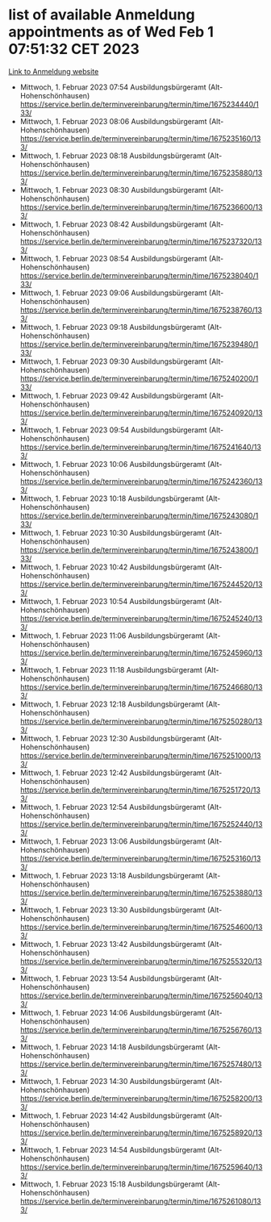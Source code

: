 # list of available Anmeldung appointments as of Wed Feb  1 07:51:32 CET 2023
[Link to Anmeldung website](https://service.berlin.de/terminvereinbarung/termin/tag.php?termin=0&anliegen[]=120686&dienstleisterlist=122210,122217,327316,122219,327312,122227,327314,122231,327346,122243,327348,122252,329742,122260,329745,122262,329748,122254,329751,122271,327278,122273,327274,122277,327276,330436,122280,327294,122282,327290,122284,327292,327539,122291,327270,122285,327266,122286,327264,122296,327268,150230,329760,122301,327282,122297,327286,122294,327284,122312,329763,122314,329775,122304,327330,122311,327334,122309,327332,122281,327352,122279,329772,122276,327324,122274,327326,122267,329766,122246,327318,122251,327320,122257,327322,122208,327298,122226,327300,121362,121364&herkunft=http%3A%2F%2Fservice.berlin.de%2Fdienstleistung%2F120686%2F)
- Mittwoch, 1. Februar 2023 07:54 Ausbildungsbürgeramt (Alt- Hohenschönhausen) https://service.berlin.de/terminvereinbarung/termin/time/1675234440/133/
- Mittwoch, 1. Februar 2023 08:06 Ausbildungsbürgeramt (Alt- Hohenschönhausen) https://service.berlin.de/terminvereinbarung/termin/time/1675235160/133/
- Mittwoch, 1. Februar 2023 08:18 Ausbildungsbürgeramt (Alt- Hohenschönhausen) https://service.berlin.de/terminvereinbarung/termin/time/1675235880/133/
- Mittwoch, 1. Februar 2023 08:30 Ausbildungsbürgeramt (Alt- Hohenschönhausen) https://service.berlin.de/terminvereinbarung/termin/time/1675236600/133/
- Mittwoch, 1. Februar 2023 08:42 Ausbildungsbürgeramt (Alt- Hohenschönhausen) https://service.berlin.de/terminvereinbarung/termin/time/1675237320/133/
- Mittwoch, 1. Februar 2023 08:54 Ausbildungsbürgeramt (Alt- Hohenschönhausen) https://service.berlin.de/terminvereinbarung/termin/time/1675238040/133/
- Mittwoch, 1. Februar 2023 09:06 Ausbildungsbürgeramt (Alt- Hohenschönhausen) https://service.berlin.de/terminvereinbarung/termin/time/1675238760/133/
- Mittwoch, 1. Februar 2023 09:18 Ausbildungsbürgeramt (Alt- Hohenschönhausen) https://service.berlin.de/terminvereinbarung/termin/time/1675239480/133/
- Mittwoch, 1. Februar 2023 09:30 Ausbildungsbürgeramt (Alt- Hohenschönhausen) https://service.berlin.de/terminvereinbarung/termin/time/1675240200/133/
- Mittwoch, 1. Februar 2023 09:42 Ausbildungsbürgeramt (Alt- Hohenschönhausen) https://service.berlin.de/terminvereinbarung/termin/time/1675240920/133/
- Mittwoch, 1. Februar 2023 09:54 Ausbildungsbürgeramt (Alt- Hohenschönhausen) https://service.berlin.de/terminvereinbarung/termin/time/1675241640/133/
- Mittwoch, 1. Februar 2023 10:06 Ausbildungsbürgeramt (Alt- Hohenschönhausen) https://service.berlin.de/terminvereinbarung/termin/time/1675242360/133/
- Mittwoch, 1. Februar 2023 10:18 Ausbildungsbürgeramt (Alt- Hohenschönhausen) https://service.berlin.de/terminvereinbarung/termin/time/1675243080/133/
- Mittwoch, 1. Februar 2023 10:30 Ausbildungsbürgeramt (Alt- Hohenschönhausen) https://service.berlin.de/terminvereinbarung/termin/time/1675243800/133/
- Mittwoch, 1. Februar 2023 10:42 Ausbildungsbürgeramt (Alt- Hohenschönhausen) https://service.berlin.de/terminvereinbarung/termin/time/1675244520/133/
- Mittwoch, 1. Februar 2023 10:54 Ausbildungsbürgeramt (Alt- Hohenschönhausen) https://service.berlin.de/terminvereinbarung/termin/time/1675245240/133/
- Mittwoch, 1. Februar 2023 11:06 Ausbildungsbürgeramt (Alt- Hohenschönhausen) https://service.berlin.de/terminvereinbarung/termin/time/1675245960/133/
- Mittwoch, 1. Februar 2023 11:18 Ausbildungsbürgeramt (Alt- Hohenschönhausen) https://service.berlin.de/terminvereinbarung/termin/time/1675246680/133/
- Mittwoch, 1. Februar 2023 12:18 Ausbildungsbürgeramt (Alt- Hohenschönhausen) https://service.berlin.de/terminvereinbarung/termin/time/1675250280/133/
- Mittwoch, 1. Februar 2023 12:30 Ausbildungsbürgeramt (Alt- Hohenschönhausen) https://service.berlin.de/terminvereinbarung/termin/time/1675251000/133/
- Mittwoch, 1. Februar 2023 12:42 Ausbildungsbürgeramt (Alt- Hohenschönhausen) https://service.berlin.de/terminvereinbarung/termin/time/1675251720/133/
- Mittwoch, 1. Februar 2023 12:54 Ausbildungsbürgeramt (Alt- Hohenschönhausen) https://service.berlin.de/terminvereinbarung/termin/time/1675252440/133/
- Mittwoch, 1. Februar 2023 13:06 Ausbildungsbürgeramt (Alt- Hohenschönhausen) https://service.berlin.de/terminvereinbarung/termin/time/1675253160/133/
- Mittwoch, 1. Februar 2023 13:18 Ausbildungsbürgeramt (Alt- Hohenschönhausen) https://service.berlin.de/terminvereinbarung/termin/time/1675253880/133/
- Mittwoch, 1. Februar 2023 13:30 Ausbildungsbürgeramt (Alt- Hohenschönhausen) https://service.berlin.de/terminvereinbarung/termin/time/1675254600/133/
- Mittwoch, 1. Februar 2023 13:42 Ausbildungsbürgeramt (Alt- Hohenschönhausen) https://service.berlin.de/terminvereinbarung/termin/time/1675255320/133/
- Mittwoch, 1. Februar 2023 13:54 Ausbildungsbürgeramt (Alt- Hohenschönhausen) https://service.berlin.de/terminvereinbarung/termin/time/1675256040/133/
- Mittwoch, 1. Februar 2023 14:06 Ausbildungsbürgeramt (Alt- Hohenschönhausen) https://service.berlin.de/terminvereinbarung/termin/time/1675256760/133/
- Mittwoch, 1. Februar 2023 14:18 Ausbildungsbürgeramt (Alt- Hohenschönhausen) https://service.berlin.de/terminvereinbarung/termin/time/1675257480/133/
- Mittwoch, 1. Februar 2023 14:30 Ausbildungsbürgeramt (Alt- Hohenschönhausen) https://service.berlin.de/terminvereinbarung/termin/time/1675258200/133/
- Mittwoch, 1. Februar 2023 14:42 Ausbildungsbürgeramt (Alt- Hohenschönhausen) https://service.berlin.de/terminvereinbarung/termin/time/1675258920/133/
- Mittwoch, 1. Februar 2023 14:54 Ausbildungsbürgeramt (Alt- Hohenschönhausen) https://service.berlin.de/terminvereinbarung/termin/time/1675259640/133/
- Mittwoch, 1. Februar 2023 15:18 Ausbildungsbürgeramt (Alt- Hohenschönhausen) https://service.berlin.de/terminvereinbarung/termin/time/1675261080/133/
